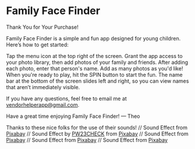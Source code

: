 # Family Face Finder
Thank You for Your Purchase!

Family Face Finder is a simple and fun app designed for young children. Here’s how to get started:

Tap the menu icon at the top right of the screen.
Grant the app access to your photo library, then add photos of your family and friends.
After adding each photo, enter that person's name.
Add as many photos as you'd like!
When you're ready to play, hit the SPIN button to start the fun. The name bar at the bottom of the screen slides left and right, so you can view names that aren’t immediately visible.

If you have any questions, feel free to email me at vendorhelperapp@gmail.com.

Have a great time enjoying Family Face Finder!
— Theo


Thanks to these nice folks for the use of their sounds!
    // Sound Effect from <a href="https://pixabay.com/sound-effects/?utm_source=link-attribution&utm_medium=referral&utm_campaign=music&utm_content=36693">Pixabay</a>
    // Sound Effect by <a href="https://pixabay.com/users/pw23check-44527802/?utm_source=link-attribution&utm_medium=referral&utm_campaign=music&utm_content=218995">PW23CHECK</a> from <a href="https://pixabay.com/sound-effects//?utm_source=link-attribution&utm_medium=referral&utm_campaign=music&utm_content=218995">Pixabay</a>
    // Sound Effect from <a href="https://pixabay.com/?utm_source=link-attribution&utm_medium=referral&utm_campaign=music&utm_content=91932">Pixabay</a>
    // Sound Effect from <a href="https://pixabay.com/?utm_source=link-attribution&utm_medium=referral&utm_campaign=music&utm_content=89697">Pixabay</a>
    // Sound Effect from <a href="https://pixabay.com/sound-effects/?utm_source=link-attribution&utm_medium=referral&utm_campaign=music&utm_content=6008">Pixabay</a>




